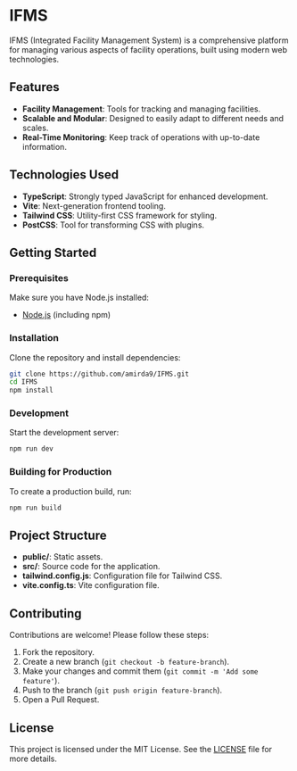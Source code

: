 
# IFMS

IFMS (Integrated Facility Management System) is a comprehensive platform for managing various aspects of facility operations, built using modern web technologies.

## Features

- **Facility Management**: Tools for tracking and managing facilities.
- **Scalable and Modular**: Designed to easily adapt to different needs and scales.
- **Real-Time Monitoring**: Keep track of operations with up-to-date information.

## Technologies Used

- **TypeScript**: Strongly typed JavaScript for enhanced development.
- **Vite**: Next-generation frontend tooling.
- **Tailwind CSS**: Utility-first CSS framework for styling.
- **PostCSS**: Tool for transforming CSS with plugins.

## Getting Started

### Prerequisites

Make sure you have Node.js installed:

- [Node.js](https://nodejs.org/) (including npm)

### Installation

Clone the repository and install dependencies:

```bash
git clone https://github.com/amirda9/IFMS.git
cd IFMS
npm install
```

### Development

Start the development server:

```bash
npm run dev
```

### Building for Production

To create a production build, run:

```bash
npm run build
```

## Project Structure

- **public/**: Static assets.
- **src/**: Source code for the application.
- **tailwind.config.js**: Configuration file for Tailwind CSS.
- **vite.config.ts**: Vite configuration file.

## Contributing

Contributions are welcome! Please follow these steps:

1. Fork the repository.
2. Create a new branch (`git checkout -b feature-branch`).
3. Make your changes and commit them (`git commit -m 'Add some feature'`).
4. Push to the branch (`git push origin feature-branch`).
5. Open a Pull Request.

## License

This project is licensed under the MIT License. See the [LICENSE](LICENSE) file for more details.
